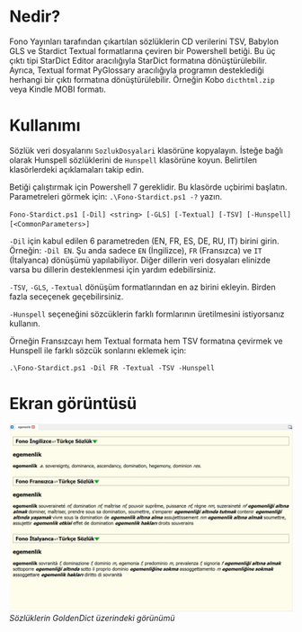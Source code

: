 # Nedir?
Fono Yayınları tarafından çıkartılan sözlüklerin CD verilerini TSV, Babylon GLS ve Stardict Textual formatlarına çeviren bir Powershell betiği. Bu üç çıktı tipi StarDict Editor aracılığıyla StarDict formatına dönüştürülebilir. Ayrıca, Textual format PyGlossary aracılığıyla programın desteklediği herhangi bir çıktı formatına dönüştürülebilir. Örneğin Kobo `dicthtml.zip` veya Kindle MOBI formatı.

# Kullanımı
Sözlük veri dosyalarını `SozlukDosyalari` klasörüne kopyalayın. İsteğe bağlı olarak Hunspell sözlüklerini de `Hunspell` klasörüne koyun. Belirtilen klasörlerdeki açıklamaları takip edin.

Betiği çalıştırmak için Powershell 7 gereklidir. Bu klasörde uçbirimi başlatın. Parametreleri görmek için: `.\Fono-Stardict.ps1 -?` yazın. 

`Fono-Stardict.ps1 [-Dil] <string> [-GLS] [-Textual] [-TSV] [-Hunspell] [<CommonParameters>]`

`-Dil` için kabul edilen 6 parametreden (EN, FR, ES, DE, RU, IT) birini girin. Örneğin: `-Dil EN`. Şu anda sadece `EN` (İngilizce), `FR` (Fransızca) ve `IT` (İtalyanca) dönüşümü yapılabiliyor. Diğer dillerin veri dosyaları elinizde varsa bu dillerin desteklenmesi için yardım edebilirsiniz.

`-TSV`, `-GLS`, `-Textual` dönüşüm formatlarından en az birini ekleyin. Birden fazla seceçenek geçebilirsiniz.

`-Hunspell` seçeneğini sözcüklerin farklı formlarının üretilmesini istiyorsanız kullanın.

Örneğin Fransızcayı hem Textual formata hem TSV formatına çevirmek ve Hunspell ile farklı sözcük sonlarını eklemek için:

```
.\Fono-Stardict.ps1 -Dil FR -Textual -TSV -Hunspell
```

# Ekran görüntüsü
![Sözlüklerin GoldenDict üzerindeki görünümü](/goruntu/goldendict_ornek_en_fr_it.png)
*Sözlüklerin GoldenDict üzerindeki görünümü*
